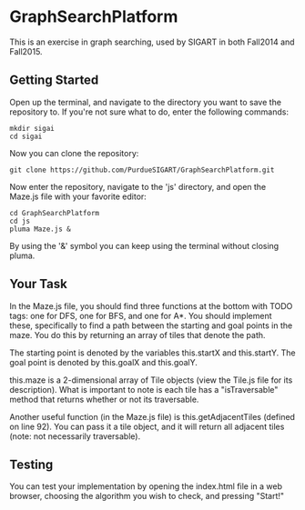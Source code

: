 GraphSearchPlatform
===================
This is an exercise in graph searching, used by SIGART in both Fall2014 and Fall2015.

## Getting Started
Open up the terminal, and navigate to the directory you want to save the repository to. If you're not sure what to do, enter the following commands:
```
mkdir sigai
cd sigai
```
Now you can clone the repository:
```
git clone https://github.com/PurdueSIGART/GraphSearchPlatform.git
```
Now enter the repository, navigate to the 'js' directory, and open the Maze.js file with your favorite editor:
```
cd GraphSearchPlatform
cd js
pluma Maze.js &
```
By using the '&' symbol you can keep using the terminal without closing pluma.

## Your Task
In the Maze.js file, you should find three functions at the bottom with TODO tags: one for DFS, one for BFS, and one for A*. You should implement these, specifically to find a path between the starting and goal points in the maze. You do this by returning an array of tiles that denote the path.

The starting point is denoted by the variables this.startX and this.startY. The goal point is denoted by this.goalX and this.goalY.

this.maze is a 2-dimensional array of Tile objects (view the Tile.js file for its description). What is important to note is each tile has a "isTraversable" method that returns whether or not its traversable.

Another useful function (in the Maze.js file) is this.getAdjacentTiles (defined on line 92). You can pass it a tile object, and it will return all adjacent tiles (note: not necessarily traversable).

## Testing
You can test your implementation by opening the index.html file in a web browser, choosing the algorithm you wish to check, and pressing "Start!" 
